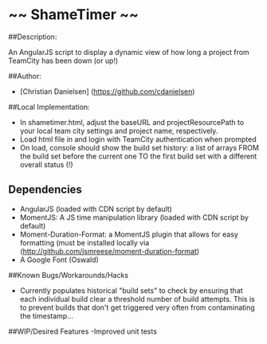 ~~ ShameTimer ~~
=====================================

##Description:

An AngularJS script to display a dynamic view of how long a project from TeamCity has been down (or up!)

##Author:

* [Christian Danielsen] (https://github.com/cdanielsen)

##Local Implementation:
- In shametimer.html, adjust the baseURL and projectResourcePath to your local team city settings and project name, respectively.
- Load html file in and login with TeamCity authentication when prompted
- On load, console should show the build set history: a list of arrays FROM the build set before the current one TO the first build set with a different overall status (!)

## Dependencies
- AngularJS (loaded with CDN script by default)
- MomentJS: A JS time manipulation library (loaded with CDN script by default)
- Moment-Duration-Format: a MomentJS plugin that allows for easy formatting (must be installed locally via (http://github.com/jsmreese/moment-duration-format)
- A Google Font (Oswald)

##Known Bugs/Workarounds/Hacks
- Currently populates historical "build sets" to check by ensuring that each individual build clear a threshold number of build attempts. This is to prevent builds that don't get triggered very often from contaminating the timestamp...

##WIP/Desired Features
-Improved unit tests
